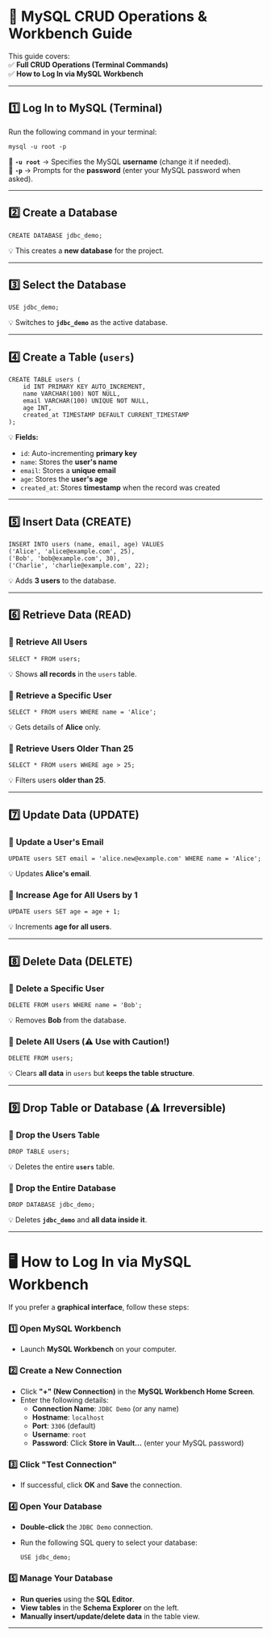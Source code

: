 **🚀 MySQL CRUD Operations & Workbench Guide**
==============================================

This guide covers:\
✅ **Full CRUD Operations (Terminal Commands)**\
✅ **How to Log In via MySQL Workbench**

* * * * *

**1️⃣ Log In to MySQL (Terminal)**
----------------------------------

Run the following command in your terminal:

```
mysql -u root -p

```

🔹 **`-u root`** → Specifies the MySQL **username** (change it if needed).\
🔹 **`-p`** → Prompts for the **password** (enter your MySQL password when asked).

* * * * *

**2️⃣ Create a Database**
-------------------------

```
CREATE DATABASE jdbc_demo;

```

💡 This creates a **new database** for the project.

* * * * *

**3️⃣ Select the Database**
---------------------------

```
USE jdbc_demo;

```

💡 Switches to **`jdbc_demo`** as the active database.

* * * * *

**4️⃣ Create a Table (`users`)**
--------------------------------

```
CREATE TABLE users (
    id INT PRIMARY KEY AUTO_INCREMENT,
    name VARCHAR(100) NOT NULL,
    email VARCHAR(100) UNIQUE NOT NULL,
    age INT,
    created_at TIMESTAMP DEFAULT CURRENT_TIMESTAMP
);

```

💡 **Fields:**

-   `id`: Auto-incrementing **primary key**
-   `name`: Stores the **user's name**
-   `email`: Stores a **unique email**
-   `age`: Stores the **user's age**
-   `created_at`: Stores **timestamp** when the record was created

* * * * *

**5️⃣ Insert Data (CREATE)**
----------------------------

```
INSERT INTO users (name, email, age) VALUES
('Alice', 'alice@example.com', 25),
('Bob', 'bob@example.com', 30),
('Charlie', 'charlie@example.com', 22);

```

💡 Adds **3 users** to the database.

* * * * *

**6️⃣ Retrieve Data (READ)**
----------------------------

### 🔹 **Retrieve All Users**

```
SELECT * FROM users;

```

💡 Shows **all records** in the `users` table.

### 🔹 **Retrieve a Specific User**

```
SELECT * FROM users WHERE name = 'Alice';

```

💡 Gets details of **Alice** only.

### 🔹 **Retrieve Users Older Than 25**

```
SELECT * FROM users WHERE age > 25;

```

💡 Filters users **older than 25**.

* * * * *

**7️⃣ Update Data (UPDATE)**
----------------------------

### 🔹 **Update a User's Email**

```
UPDATE users SET email = 'alice.new@example.com' WHERE name = 'Alice';

```

💡 Updates **Alice's email**.

### 🔹 **Increase Age for All Users by 1**

```
UPDATE users SET age = age + 1;

```

💡 Increments **age for all users**.

* * * * *

**8️⃣ Delete Data (DELETE)**
----------------------------

### 🔹 **Delete a Specific User**

```
DELETE FROM users WHERE name = 'Bob';

```

💡 Removes **Bob** from the database.

### 🔹 **Delete All Users (⚠️ Use with Caution!)**

```
DELETE FROM users;

```

💡 Clears **all data** in `users` but **keeps the table structure**.

* * * * *

**9️⃣ Drop Table or Database (⚠️ Irreversible)**
------------------------------------------------

### 🔹 **Drop the Users Table**

```
DROP TABLE users;

```

💡 Deletes the entire **`users`** table.

### 🔹 **Drop the Entire Database**

```
DROP DATABASE jdbc_demo;

```

💡 Deletes **`jdbc_demo`** and **all data inside it**.

* * * * *

**🖥️ How to Log In via MySQL Workbench**
=========================================

If you prefer a **graphical interface**, follow these steps:

### **1️⃣ Open MySQL Workbench**

-   Launch **MySQL Workbench** on your computer.

### **2️⃣ Create a New Connection**

-   Click **"+" (New Connection)** in the **MySQL Workbench Home Screen**.
-   Enter the following details:
    -   **Connection Name**: `JDBC Demo` (or any name)
    -   **Hostname**: `localhost`
    -   **Port**: `3306` (default)
    -   **Username**: `root`
    -   **Password**: Click **Store in Vault...** (enter your MySQL password)

### **3️⃣ Click "Test Connection"**

-   If successful, click **OK** and **Save** the connection.

### **4️⃣ Open Your Database**

-   **Double-click** the `JDBC Demo` connection.
-   Run the following SQL query to select your database:

    ```
    USE jdbc_demo;

    ```

### **5️⃣ Manage Your Database**

-   **Run queries** using the **SQL Editor**.
-   **View tables** in the **Schema Explorer** on the left.
-   **Manually insert/update/delete data** in the table view.

* * * * *
